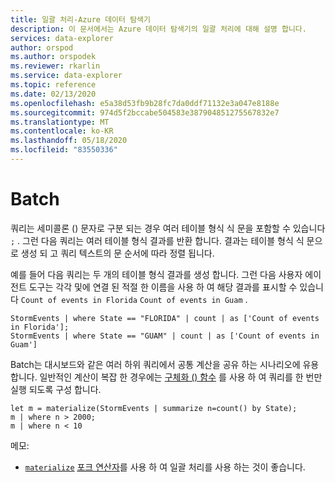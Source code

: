 ```yaml
---
title: 일괄 처리-Azure 데이터 탐색기
description: 이 문서에서는 Azure 데이터 탐색기의 일괄 처리에 대해 설명 합니다.
services: data-explorer
author: orspod
ms.author: orspodek
ms.reviewer: rkarlin
ms.service: data-explorer
ms.topic: reference
ms.date: 02/13/2020
ms.openlocfilehash: e5a38d53fb9b28fc7da0ddf71132e3a047e8188e
ms.sourcegitcommit: 974d5f2bccabe504583e387904851275567832e7
ms.translationtype: MT
ms.contentlocale: ko-KR
ms.lasthandoff: 05/18/2020
ms.locfileid: "83550336"
---
```

# <a name="batches"></a>Batch

쿼리는 세미콜론 () 문자로 구분 되는 경우 여러 테이블 형식 식 문을 포함할 수 있습니다 `;` . 그런 다음 쿼리는 여러 테이블 형식 결과를 반환 합니다. 결과는 테이블 형식 식 문으로 생성 되 고 쿼리 텍스트의 문 순서에 따라 정렬 됩니다.

예를 들어 다음 쿼리는 두 개의 테이블 형식 결과를 생성 합니다. 그런 다음 사용자 에이전트 도구는 각각 및에 연결 된 적절 한 이름을 사용 하 여 해당 결과를 표시할 수 있습니다 `Count of events in Florida` `Count of events in Guam` .

```kusto
StormEvents | where State == "FLORIDA" | count | as ['Count of events in Florida'];
StormEvents | where State == "GUAM" | count | as ['Count of events in Guam']
```

Batch는 대시보드와 같은 여러 하위 쿼리에서 공통 계산을 공유 하는 시나리오에 유용 합니다. 일반적인 계산이 복잡 한 경우에는 [구체화 () 함수](./materializefunction.md) 를 사용 하 여 쿼리를 한 번만 실행 되도록 구성 합니다.

```kusto
let m = materialize(StormEvents | summarize n=count() by State);
m | where n > 2000;
m | where n < 10
```

메모:
* [`materialize`](materializefunction.md) [포크 연산자](forkoperator.md)를 사용 하 여 일괄 처리를 사용 하는 것이 좋습니다.
